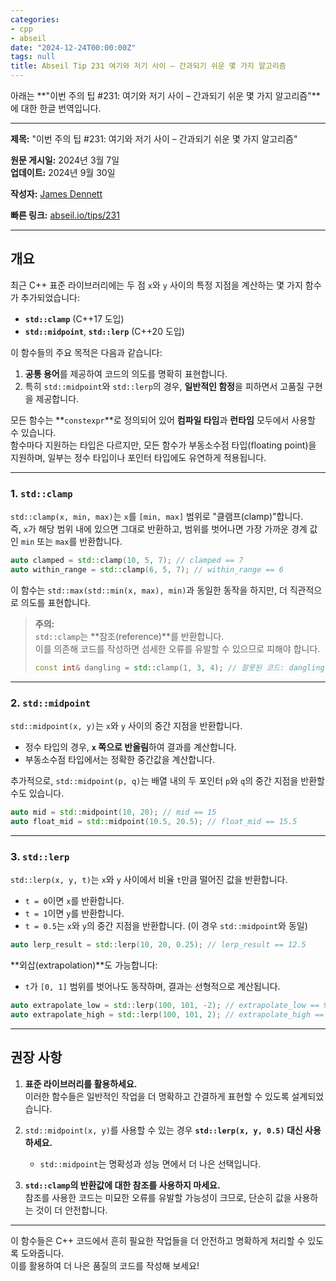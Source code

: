 ```yaml
---
categories:
- cpp
- abseil
date: "2024-12-24T00:00:00Z"
tags: null
title: Abseil Tip 231 여기와 저기 사이 – 간과되기 쉬운 몇 가지 알고리즘
---
```


아래는 **"이번 주의 팁 #231: 여기와 저기 사이 – 간과되기 쉬운 몇 가지 알고리즘"**에 대한 한글 번역입니다.

---

**제목:** "이번 주의 팁 #231: 여기와 저기 사이 – 간과되기 쉬운 몇 가지 알고리즘"  

**원문 게시일:** 2024년 3월 7일  
**업데이트:** 2024년 9월 30일  

**작성자:** [James Dennett](mailto:jdennett@google.com)  

**빠른 링크:** [abseil.io/tips/231](https://abseil.io/tips/231)  

---

## **개요**

최근 C++ 표준 라이브러리에는 두 점 `x`와 `y` 사이의 특정 지점을 계산하는 몇 가지 함수가 추가되었습니다:
- **`std::clamp`** (C++17 도입)
- **`std::midpoint`**, **`std::lerp`** (C++20 도입)

이 함수들의 주요 목적은 다음과 같습니다:
1. **공통 용어**를 제공하여 코드의 의도를 명확히 표현합니다.  
2. 특히 `std::midpoint`와 `std::lerp`의 경우, **일반적인 함정**을 피하면서 고품질 구현을 제공합니다.  

모든 함수는 **`constexpr`**로 정의되어 있어 **컴파일 타임**과 **런타임** 모두에서 사용할 수 있습니다.  
함수마다 지원하는 타입은 다르지만, 모든 함수가 부동소수점 타입(floating point)을 지원하며, 일부는 정수 타입이나 포인터 타입에도 유연하게 적용됩니다.

---

### **1. `std::clamp`**

`std::clamp(x, min, max)`는 `x`를 `[min, max]` 범위로 "클램프(clamp)"합니다.  
즉, `x`가 해당 범위 내에 있으면 그대로 반환하고, 범위를 벗어나면 가장 가까운 경계 값인 `min` 또는 `max`를 반환합니다.

```cpp
auto clamped = std::clamp(10, 5, 7); // clamped == 7
auto within_range = std::clamp(6, 5, 7); // within_range == 6
```

이 함수는 `std::max(std::min(x, max), min)`과 동일한 동작을 하지만, 더 직관적으로 의도를 표현합니다.

> **주의:**  
> `std::clamp`는 **참조(reference)**를 반환합니다.  
> 이를 의존해 코드를 작성하면 섬세한 오류를 유발할 수 있으므로 피해야 합니다.  
> 
> ```cpp
> const int& dangling = std::clamp(1, 3, 4); // 잘못된 코드: dangling 참조가 소멸된 값을 가리킬 수 있음.
> ```

---

### **2. `std::midpoint`**

`std::midpoint(x, y)`는 `x`와 `y` 사이의 중간 지점을 반환합니다.  
- 정수 타입의 경우, **`x` 쪽으로 반올림**하여 결과를 계산합니다.
- 부동소수점 타입에서는 정확한 중간값을 계산합니다.

추가적으로, `std::midpoint(p, q)`는 배열 내의 두 포인터 `p`와 `q`의 중간 지점을 반환할 수도 있습니다.

```cpp
auto mid = std::midpoint(10, 20); // mid == 15
auto float_mid = std::midpoint(10.5, 20.5); // float_mid == 15.5
```

---

### **3. `std::lerp`**

`std::lerp(x, y, t)`는 `x`와 `y` 사이에서 비율 `t`만큼 떨어진 값을 반환합니다.  
- `t = 0`이면 `x`를 반환합니다.
- `t = 1`이면 `y`를 반환합니다.
- `t = 0.5`는 `x`와 `y`의 중간 지점을 반환합니다. (이 경우 `std::midpoint`와 동일)

```cpp
auto lerp_result = std::lerp(10, 20, 0.25); // lerp_result == 12.5
```

**외삽(extrapolation)**도 가능합니다:
- `t`가 `[0, 1]` 범위를 벗어나도 동작하며, 결과는 선형적으로 계산됩니다.

```cpp
auto extrapolate_low = std::lerp(100, 101, -2); // extrapolate_low == 98
auto extrapolate_high = std::lerp(100, 101, 2); // extrapolate_high == 102
```

---

## **권장 사항**

1. **표준 라이브러리를 활용하세요.**  
   이러한 함수들은 일반적인 작업을 더 명확하고 간결하게 표현할 수 있도록 설계되었습니다.  

2. `std::midpoint(x, y)`를 사용할 수 있는 경우 **`std::lerp(x, y, 0.5)` 대신 사용하세요.**  
   - `std::midpoint`는 명확성과 성능 면에서 더 나은 선택입니다.  

3. **`std::clamp`의 반환값에 대한 참조를 사용하지 마세요.**  
   참조를 사용한 코드는 미묘한 오류를 유발할 가능성이 크므로, 단순히 값을 사용하는 것이 더 안전합니다.

---

이 함수들은 C++ 코드에서 흔히 필요한 작업들을 더 안전하고 명확하게 처리할 수 있도록 도와줍니다.  
이를 활용하여 더 나은 품질의 코드를 작성해 보세요!
